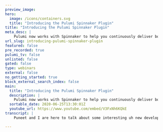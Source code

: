 ```yaml
---
preview_image:
hero:
  image: /icons/containers.svg
  title: "Introducing the Pulumi Spinnaker Plugin"
title: "Introducing the Pulumi Spinnaker Plugin"
meta_desc: |
    Pulumi now works with Spinnaker to help you continuously deliver both infrastructure and application updates using your favorite programming langua...
url_slug: introducing-pulumi-spinnaker-plugin
featured: false
pre_recorded: true
pulumi_tv: false
unlisted: false
gated: false
type: webinars
external: false
no_getting_started: true
block_external_search_index: false
main:
  title: "Introducing the Pulumi Spinnaker Plugin"
  description: |
    Pulumi now works with Spinnaker to help you continuously deliver both infrastructure and application updates using your favorite programming languages on any cloud.  The examples are in TypeScript but Pulumi supports many languages including JavaScript, Python, Golang, and .NET.  GET STARTED: https://www.pulumi.com/blog/unlocking-spinnaker-with-pulumi/
  sortable_date: 2020-06-25T13:30:01Z
  youtube_url: https://www.youtube.com/embed/V3FxNh6KQkE
transcript: |
    Puneet and I are here to talk about some interesting uh new developments integrating Pulumi with the Spinnaker ecosystem. My name is Dan Hernandez. I'm a customer engineer with Pulumi. Uh I've spent most of my career working with organizations on their infrastructures code and cloud modernization projects. Um With that experience, I've seen a lot of common patterns and pain points and that's what really brought me to Pulumi. And it also happens that many of our users are really curious about um what the story has been between Pulumi and Spinnaker. And uh that's why I'm excited uh to show um what we're showing today pretty neat and, and I'm Puneet Loki. I'm a software engineer at Pulumi and I work on our service and cli tools. I, I am absolutely excited to be showing off our Pulumi plug-in for Spinnaker today. So I can't really wait for, for us to get to the demo slide. And today we're gonna um talk about Pulumi for a couple of minutes uh for those of you who are unfamiliar and we'll talk about um how we got where we are today and why and we'll spend most of the time walking through a demo. So a little about Pulumi um Pulumi is really the next evolution of infrastructure as code. And I like to say that it puts the code back in infrastructure as code, meaning you can define your infrastructure decoratively using the real programming languages. So no, Yaml JSON or proprietary DS L that you need to uh learn or, or stub your toe on. Um You can use any language that you prefer. Uh As long as it's a javascript type script, uh Python dot net or go and Pulumi is a full engine. Uh It's a cli tool, it's a SASS product. Um And it really makes it easy for organizations to adopt modern cloud technology and infrastructure is code best practices and I won't dive into each one of these. Um And that said, um you know, I, I really want to get into um what we're here to talk about today and, you know, we've seen uh a lot of interest in the story between Pulumi and Spinnaker from our users and, and from our customers. And um so we joined the Spinnaker gardening days back in April as a way to kick off our involvement in the Spinnaker ecosystem and to talk more in depth about how we see Pulumi and Spinnaker working in concert. There are multiple ways uh that can kind of piggyback or turtle uh on one another. Um First, you can bring up a spinnaker cluster using Pulumi. Uh that is a Pernetti cluster and in the right side of containers and, you know, all uh defined and deployed using Pulumi. Uh we haven't done this yet. Um But we've been playing around with it and it would be really awesome to see some uh open source examples around this from the community. You can also um actually manage the resources inside of the vinegar cluster uh like a pipeline uh using Pulumi, you know, Pulumi has a concept of providers just um that just require an api uh a while back. Um We took a stab at this for an internal hackathon, so it's not officially supported but uh you know, completely possible. And uh another great open source project opportunity to consider. And finally, uh and more specifically uh where we started in the hackathon is deploying cloud resources in a spinnaker pipeline using so think base infrastructure like cnet's clusters to uh cnet's apps to s3 buckets. And you know, really any other cloud resources uh that are needed to build a modern cloud application. Um in the hackathon, we, you know, we made some really good progress but, you know, it was certainly hackathon and the result wasn't quite ready to be consumed more broadly. So since then, we've um put in some additional work to really bring that solution uh into preview, um uh absolutely ready to use um open sourced and we're really excited about getting folks using it, uh giving us feedback and collaborating on improvements and um with that said, uh I'll hand it over to Pune to show us what he's been working on. All right. Uh Thanks Dan. Um So, as I said, as I mentioned before, um I've been working on the um plug in with uh Dan and um the folks at Armory. Um And it's been really amazing to, to um to basically understand um the whole concept of uh the Spinnaker ecosystem and, and the Spinnaker um service itself. Um And so, um I wanted to uh first start with a uh with an overview of the plug-in that we've built um as well as show the Pulumi app that we will deploy using a um an example pipeline in Spinnaker. And we'll also look at making changes to the uh Pulumi app and deploying that using the same um pipeline. Um So throughout this, um basically, I will be shifting between um my vs code and my uh local Spinnaker instance uh which has been enabled by um um Armory Minier. So, um without further ado um let's go look at are pipeline. Um So, um when we worked on the plug-in, we wanted to keep in mind that um users should be able to uh work with any V CS uh where their source code is um located. Um And this could be a public or a private repository. Um And given that Pulumi allows you to write uh Pulumi apps um or or author your infrastructure in um any of the supported programming languages. You also need a way to um you know, restore any dependencies that you're um pulling. The app can be depending on. And also because we roll out cli releases, you should also be able to um pick a specific version of Pulumi that you would like to run your um run the Pulumi cli against. And um and also uh because the cli supports a lot of commands, um We also wanted to allow you to specify the command that you would like to run and pass the arguments um that you want uh for the command. Um And Pulumi also has this concept called um a back end um which, which is basically like you um pull me whenever you run Pulumi preview or pulling me up. Um Pulumi uh tracks the infrastructure state uh with a specific service back end. Um And so this back end out of the box is the managed service backend identified by api dot Pulumi dot com. And of course, you can change this to be a self hosted back end or it could be even a WX S3 or uh or G CS or any of the supported back ends. Um And you can look at the documentation for using a um using a backend on plumy dot com slash docs. Um And lastly, we also wanted to um give a way to um specify secrets that you would run with the Pulumi app. So for example, if you're running a Pulumi app that deploys resources to AWS or GCP or uh or any of the other supported providers, you need to be able to pass those secrets to uh to, to the execution environment in which the Pulumi cli is running. So for this, basically, you will define a coti secret resource and then the secret resource will contain, uh can contain any of those environment variables that Pulumi expects for each of those providers. So um so basically that's, that's uh that's those are all the inputs that uh the plug in itself provides. Um And for the example, pipeline, um I thought it would be really good to demonstrate um deploying a kubernetes resource into the same cluster that the spinnaker instance itself is running um as well as um trying to deploy some AWS S3 resources. And so um ah our sample app for uh S3 will will basically deploy a static website which involves creating an S3 bucket and then configuring bucket policies on that and then also uploading um some bucket objects which which will then be marked with that bucket policy. And for the engine X um resource, which is going to be a kubernetes deployment resource, the um engine X uh container will be deployed with default configuration. Um And, and so we're not gonna be exposing the container um outside of the spin cluster itself, but because we're deploying it within the cluster and, and this is a local installation, we can ping that default installation and see um see the response from engine X itself. Um So let's look at the uh to the Pulumi App itself. Um As you can see um the we're making use of the Kubernetes package to define the various resources. Um I have a config map with some key value pairs that um that my deployment cares about And you can see it's pretty easy and uh idiomatic to um typescript in this case, um you know how you would create new resources and um basically reference those resources as as simple as just uh local variables um throughout your infrastructure resource. Um And so my config config map resource is used by my deployment resource which uh which tells Pulumi that the deployment resource cannot finish, um cannot be created until the config map resource itself is, is, is created and ready to be used. Um And, and, and of course, we map the name of the config map resource as the rep for uh pulling all the uh key value pairs out of config map and mapping them as environment variables for, for engine X container. Um And so uh when we, when we run this, um when we run this pipeline, um we can see that um Pulumi basically um creates the config map and then starts to create the engine X deployment resource. You can see that um Pulumi orchestrates the creation of this engine X uh or, or this deployment resource and then waits for the pod to be ready before it marks the deployment as complete. And so once the pot is ready and initialized, um it, it bas Pulumi basically ends the uh deployment execution and um and then gives you the results um which you can then view on the Pulumi console using this Perma link for this update. Um And if we look at the S3 update itself pretty simple. Um You know, we, we create the bucket policy um the bucket um upload a couple couple of buck bucket objects um with the same bucket policy that we defined. Uh which if we look at that, um it's basically um a regular um bucket policy that allows public access on any objects uploaded to that specific bucket. Um And we want to do this because um this is specifically for a static website, which it's OK to have anonymous access and specifically public access because normally you don't want to have um private act or public access on, on sensitive buckets. Um So let's take a look at creating or or making an update to this. Uh Now, now creating these resources is great. Um And creating this in my spinnaker instance or Spinnaker cluster is, is, is great. Um But the thing about these two resources is I've not specified the name space here, which means these two resources are created in the default name space and that's not really great because uh typically uh teams want to have their um their resources name space accordingly. Um And so, in this case, I want to have these two resources in an app name space because this is something that um the all of my app resources, I, I want to put all of them into a specific name space. Um And so, um I've already saved the code for doing this, but um let's take a really quick walk through this. Um um So the changes that you'll, you'll notice is that um there's a new resource now which is basically uh create a new name space and then using that name space with throughout um the rest of the app itself. So basically, that's our config map and our deployment resource. We're gonna use the name space itself, um which involves spec specifying the name space property um inside the metadata for the config map and deployment resources. So, um so this is really great. Um Let's go ahead and commit this and push this up. Um Normally you would go through the ops workflow and uh make sure that your code changes are reviewed and you have APR workflow, which you can even use Spinnaker to, to get a web hook trigger for your pull request such that you can run a pipeline that runs a preview for the changes that you're proposing. Uh But because we're, we're doing a demo here. I'm gonna skip past some of those things and I'll show you um the pipeline view of what happens when we apply these changes um as well as also look at the preview itself um to see what that looks like. Um So, oops, let's go ahead and save that resource and push it up to master. Great. Um So, um I've already gone ahead and made uh and um run an execution of that pipeline which um which has those changes with the name space um edition. Uh So let's take a quick look at the preview itself. Uh So as you can see the preview basically says that there is now a um difference in the metadata from what was previously deployed. And so Pulumi detects that it needs to replace the config map and the deployment resources. Um And before that, it needs to first create the namespace resource. And so Pulumi automatically orchestrates the creation and replacement of these resources. And so first proposes creating the uh the name space resource and then followed by creating the new config mac resource and then finally removing the old uh config mac resource. And then the same thing happens with a deployment resource for the engine X container which gets created in the new app name space. And then the, the old engine X container uh which was running in the default name space, then gets removed or deleted. And so once that's done, then Pulumi basically says the deployment is over, uh sounds pretty simple. Um And if we look at the S3 changes, we actually did not change anything, which means the five unchanged output is totally valid because we did not touch a thing. Um which means nothing should be updated. This is exactly what I would expect. And um as you can imagine if you're doing a pull request, this is exactly what you would be looking for when you have um you know, a triggered build for pull requests. Uh Basically evaluating if your infrastructure is being changed, um uh you know, unnecessarily or, or accidentally because you change something else. Um And um finally, um if we look at the actual update stage itself for our um changes where we added the name space, we can see that um the name space gets created. Um And then the new config map gets created and the new name space um and then the old one gets removed. Uh And then the same thing happens for um for our engine X container itself, you know, creation followed by a replacement and then eventually also waiting for the container to um to fully initialize and then basically completes the deployment. And once again, we get a Perma link for, for this update um to see what uh you know, what were the resources that were changed? And um what was the detailed diff between the previous state and the current state? Um So, that's great. So because the deployment is complete, uh we can go ahead and query our app's name space in our cluster and see that we do have an engine X pod here uh with an internal IP address of 10.42 02 40. So let's go ahead and query that. Um And you can see that I get a default engine X response which is totally valid because I've not done anything other than just deploy the default engine X image um as a container in my existing cluster. Um And you know, and it's accessible within the cluster. Uh And I get the valid response. So looking great. Um So when I'm all done, um I can go ahead and run a destroy job which a destroy job uses our plug-in again. But instead of running the um pull uh the preview or the up command like I showed before it runs the destroy command, which goes ahead and tears down the infrastructure. So you can imagine how putting these two commands together, you could quickly come up with a pipeline that simulates sort of an E testing environment. Um So you could think of scenarios where you have a um you have an application that you uh want to test in the real world scenario. So you want to set up some infrastructure um run some smoke tests against it and then quickly tear down their infrastructure. Uh This is really uh possible with Pulumi because um it, it doesn't take uh a whole lot to actually achieve that scenario. So, um so I'll, I'll go ahead and kick that um and let the destroyer run and, and delete my resources um for me. But um that's pretty much all that. I had to uh demonstrate for you all today, but I hope that you will check out the Pulumi plug in for a spinnaker. Um It is open source. Uh We hope to uh get some feedback from the community and um hopefully, we can work with you to add more features to it. So with that, uh I will give it to Dan and next steps um for the uh for the viewers. So um get started with Pulumi. It's really easy, you know, it takes about 15 minutes um through our getting started guide um join our community Slack. That's a great place to ask questions and, and understand um everything that's going on um surrounding Pulumi and, and being able to interact with other uh folks in the community. Thank you.

---
```


